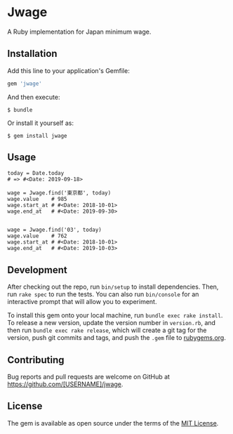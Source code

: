 # Jwage

A Ruby implementation for Japan minimum wage.

## Installation

Add this line to your application's Gemfile:

```ruby
gem 'jwage'
```

And then execute:

    $ bundle

Or install it yourself as:

    $ gem install jwage

## Usage

```
today = Date.today
# => #<Date: 2019-09-18>

wage = Jwage.find('東京都', today)
wage.value    # 985
wage.start_at # #<Date: 2018-10-01>
wage.end_at   # #<Date: 2019-09-30>


wage = Jwage.find('03', today)
wage.value    # 762
wage.start_at # #<Date: 2018-10-01>
wage.end_at   # #<Date: 2019-10-03>
```

## Development

After checking out the repo, run `bin/setup` to install dependencies. Then, run `rake spec` to run the tests. You can also run `bin/console` for an interactive prompt that will allow you to experiment.

To install this gem onto your local machine, run `bundle exec rake install`. To release a new version, update the version number in `version.rb`, and then run `bundle exec rake release`, which will create a git tag for the version, push git commits and tags, and push the `.gem` file to [rubygems.org](https://rubygems.org).

## Contributing

Bug reports and pull requests are welcome on GitHub at https://github.com/[USERNAME]/jwage.

## License

The gem is available as open source under the terms of the [MIT License](https://opensource.org/licenses/MIT).
